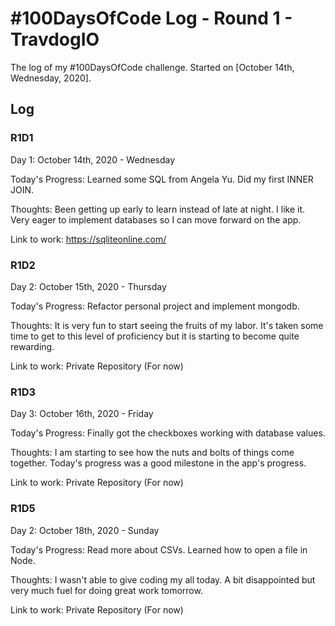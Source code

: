 # #100DaysOfCode Log - Round 1 - TravdogIO

The log of my #100DaysOfCode challenge. Started on [October 14th, Wednesday, 2020].

## Log

### R1D1 
Day 1: October 14th, 2020 - Wednesday

Today's Progress: Learned some SQL from Angela Yu. Did my first INNER JOIN.

Thoughts: Been getting up early to learn instead of late at night. I like it. Very eager to implement databases so I can move forward on the app.

Link to work: https://sqliteonline.com/

### R1D2
Day 2: October 15th, 2020 - Thursday 

Today's Progress: Refactor personal project and implement mongodb. 

Thoughts: It is very fun to start seeing the fruits of my labor. It's taken some time to get to this level of proficiency but it is starting to become quite rewarding. 

Link to work: Private Repository (For now)

### R1D3
Day 3: October 16th, 2020 - Friday 

Today's Progress: Finally got the checkboxes working with database values.

Thoughts: I am starting to see how the nuts and bolts of things come together. Today's progress was a good milestone in the app's progress.

Link to work: Private Repository (For now) 


### R1D5
Day 2: October 18th, 2020 - Sunday

Today's Progress: Read more about CSVs. Learned how to open a file in Node.

Thoughts: I wasn't able to give coding my all today. A bit disappointed but very much fuel for doing great work tomorrow.

Link to work: Private Repository (For now) 

